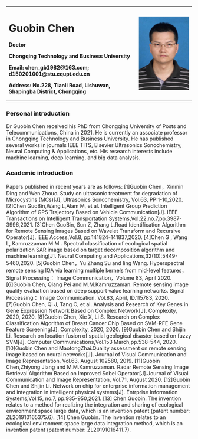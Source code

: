 <table border="0">
<tr>
<td width= "70%">
<h1>Guobin Chen</h1>
<p><b>Doctor</b></p>
<p><b>Chongqing Technology and Business University</b></p>
<p><b>Email: chen_gb1982@163.com; d150201001@stu.cqupt.edu.cn</b></p>
<p><b>Address: No.228, Tianli Road, Lishuwan, Shapingba District, Chongqing</b></p>
</td>
<td width="30%">
<img src="/陈国彬.jpg" width="100%">
</td>
</tr>
</table>
                           
### Personal introduction
Dr Guobin Chen received his PhD from Chongqing University of Posts and Telecommunications, China in 2021. He is currently an associate professor in Chongqing Technology and Business University. He has published several works in journals IEEE TITS, Elsevier Ultrasonics Sonochemistry, Neural Computing & Applications, etc. His research interests include machine learning, deep learning, and big data analysis.
### Academic introduction 
Papers published in recent years are as follows:
[1]Guobin Chen，Xinmin Ding and Wen Zhouc. Study on ultrasonic treatment for degradation of Microcystins (MCs)[J], Ultrasonics Sonochemistry, Vol.63, PP:1-10,2020.
[2]Chen GuoBin,Wang L,Alam M, et al. Intelligent Group Prediction Algorithm of GPS Trajectory Based on Vehicle Communication[J]. IEEE Transactions on Intelligent Transportation Systems,Vol.22,no.7,pp.3987-3996,2021.
[3]Chen GuoBin, Sun Z, Zhang L.Road Identification Algorithm for Remote Sensing Images Based on Wavelet Transform and Recursive Operator[J]. IEEE Access,Vol.8, pp.141824-141837,2020.
[4]Chen G , Wang L, Kamruzzaman M M . Spectral classification of ecological spatial polarization SAR image based on target decomposition algorithm and machine learning[J]. Neural Computing and Applications,32(10):5449-5460,2020.
[5]Guobin Chen，Yu Zhang Su and ling Wang. Hyperspectral remote sensing IQA via learning multiple kernels from mid-level features，Signal Processing： Image Communication，Volume 83, April 2020.
[6]Guobin Chen, Qiang Pei and M.M.Kamruzzaman. Remote sensing image quality evaluation based on deep support value learning networks. Signal Processing： Image Communication. Vol.83, April, ID.115783, 2020.
[7]Guobin Chen, Qi J,  Tang C, et al. Analysis and Research of Key Genes in Gene Expression Network Based on Complex Network[J]. Complexity, 2020, 2020.
[8]Guobin Chen, Xie X, Li S. Research on Complex Classification Algorithm of Breast Cancer Chip Based on SVM-RFE Gene Feature Screening[J]. Complexity, 2020, 2020. 
[9]Guobin Chen and Shijin Li. Research on location fusion of spatial geological disaster based on fuzzy SVM[J]. Computer Communications,Vol.153 March,pp.538-544, 2020.
[10]Guobin Chen and MaotongZhai.Quality assessment on remote sensing image based on neural networks[J]. Journal of Visual Communication and Image Representation, Vol.63, August 102580, 2019.
[11]Guobin Chen,Zhiyong Jiang and M.M.Kamruzzaman. Radar Remote Sensing Image Retrieval Algorithm Based on Improved Sobel Operator[J].Journal of Visual Communication and Image Representation, Vol.71, August 2020.
[12]Guobin Chen and Shijin Li. Network on chip for enterprise information management and integration in intelligent physical systems[J]. Entrprise Information Systems,Vol.15, no.7, pp.935-950,2021.
[13] Chen Guobin. The invention relates to a method for realizing the integration and sharing of ecological environment space large data, which is an invention patent (patent number: ZL201910165375.6). 
[14] Chen Guobin. The invention relates to an ecological environment space large data integration method, which is an invention patent (patent number: ZL20191016411.7).
